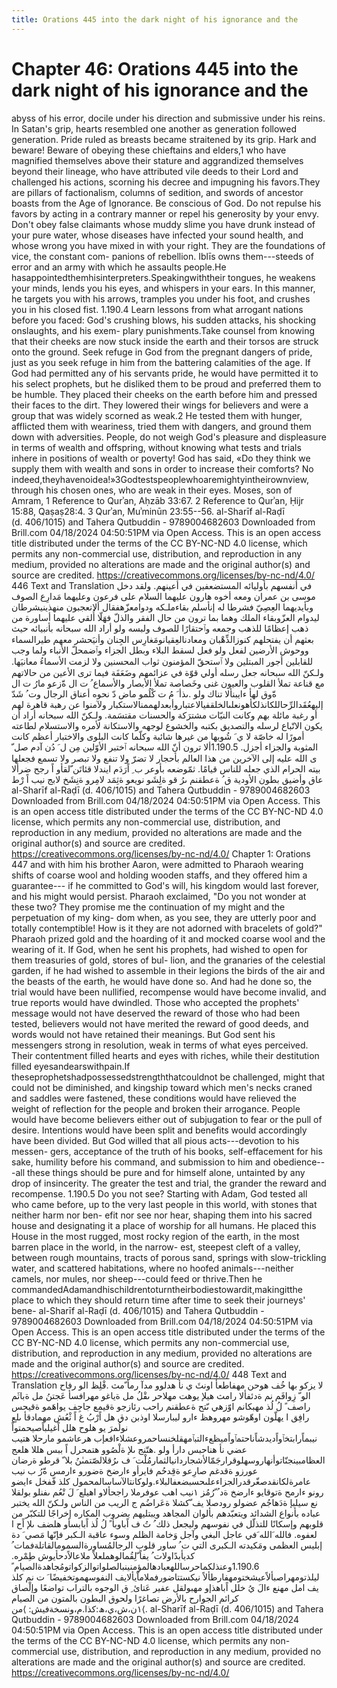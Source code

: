 ```yaml
---
title: Orations 445 into the dark night of his ignorance and the
---
```

# Chapter 46: Orations 445 into the dark night of his ignorance and the
abyss of his error, docile under his direction and submissive under his
reins. In Satan's grip, hearts resembled one another as generation
followed generation. Pride ruled as breasts became straitened by its
grip. Hark and beware! Beware of obeying these chieftains and elders,1
who have magnified themselves above their stature and aggrandized
themselves beyond their lineage, who have attributed vile deeds to their
Lord and challenged his actions, scorning his decree and impugning his
favors.They are pillars of factionalism, columns of sedition, and swords
of ancestor boasts from the Age of Ignorance. Be conscious of God. Do
not repulse his favors by acting in a contrary manner or repel his
generosity by your envy. Don't obey false claimants whose muddy slime
you have drunk instead of your pure water, whose diseases have infected
your sound health, and whose wrong you have mixed in with your right.
They are the foundations of vice, the constant com- panions of
rebellion. Iblīs owns them---steeds of error and an army with which he
assaults people.He hasappointedthemhisinterpreters.Speakingwiththeir
tongues, he weakens your minds, lends you his eyes, and whispers in your
ears. In this manner, he targets you with his arrows, tramples you under
his foot, and crushes you in his closed fist. 1.190.4 Learn lessons from
what arrogant nations before you faced: God's crushing blows, his sudden
attacks, his shocking onslaughts, and his exem- plary punishments.Take
counsel from knowing that their cheeks are now stuck inside the earth
and their torsos are struck onto the ground. Seek refuge in God from the
pregnant dangers of pride, just as you seek refuge in him from the
battering calamities of the age. If God had permitted any of his
servants pride, he would have permitted it to his select prophets, but
he disliked them to be proud and preferred them to be humble. They
placed their cheeks on the earth before him and pressed their faces to
the dirt. They lowered their wings for believers and were a group that
was widely scorned as weak.2 He tested them with hunger, afflicted them
with weariness, tried them with dangers, and ground them down with
adversities. People, do not weigh God's pleasure and displeasure in
terms of wealth and offspring, without knowing what tests and trials
inhere in positions of wealth or poverty! God has said, «Do they think
we supply them with wealth and sons in order to increase their comforts?
No indeed,theyhavenoidea!»3Godtestspeoplewhoaremightyintheirownview,
through his chosen ones, who are weak in their eyes. Moses, son of
Amram, 1 Reference to Qurʾan, Aḥzāb 33:67. 2 Reference to Qurʾan, Ḥijr
15:88, Qaṣaṣ28:4. 3 Qurʾan, Muʾminūn 23:55--56. al-Sharīf al-Raḍī
(d. 406/1015) and Tahera Qutbuddin - 9789004682603 Downloaded from
Brill.com 04/18/2024 04:50:51PM via Open Access. This is an open access
title distributed under the terms of the CC BY-NC-ND 4.0 license, which
permits any non-commercial use, distribution, and reproduction in any
medium, provided no alterations are made and the original author(s) and
source are credited. https://creativecommons.org/licenses/by-nc-nd/4.0/
446 Text and Translation في أنفسهم بأوليائه المستضعفين في أعينهم. ولقد
دخل موسى بن عمران ومعه أخوه هارون عليهما السلام على فرعون وعليهما مَدارِع
الصوف وبأيديهما العِصِيّ فشرطا له إنأسلم بقاءملـكه ودوامعزّهفقال ألاتعجبون
منهذينيشرطان ليدوام العزّوبقاء الملك وهما بما ترون من حال الفقر والذلّ
فهَلّا أُلقي عليهما أساورة من ذهب إعظامًا للذهب وجمعه وٱحتقارًا للصوف ولبسه
ولو أراد الله سبحانه بأنبيائه حيث بعثهم أن يفتحلهم كنوزالذِّهْبان
ومعادنالعِقيانومَغارِس الجِنان وأنيَحشر معهم طيرالسماء ووحوش الأرضين لفعل ولو
فعل لسقط البلاء وبطل الجزاء وٱضمحلّ الأنباء ولما وجب للقابلين أجور
المبتلين ولا ٱستحقّ المؤمنون ثواب المحسنين ولا لزمت الأسماءُ معانيَها.
ولـكنّ الله سبحانه جعل رسله أولي قوّة في عزائمهم وضَعَفَة فيما ترى الأعين من
حالاتهم مع قناعة تملأ القلوب والعيون غنى وخَصاصة تملأ الأبصار والأسماع ُ
ت ال ةّزعو مارُ ت ال ةّوق لهأ ءايبنألا تناك ولو .ىذأ َ مُ ت كْلُمو ماض دّ نحوه
أعناق الرجال وت ُ شَدّ
إليهعُقَدالرِّحاللكانذلكأهونعلىالخلقفيالاعتباروأبعدلهممنالاستكبار ولآمنوا عن
رهبة قاهرة لهم أو رغبة مائلة بهم وكانت النيّات مشترَكة والحسنات مقتسَمة.
ولـكنّ الله سبحانه أراد أن يكون الاتّباع لرسله والتصديق بكتبه والخشوع
لوجهه والاستكانة لأمره والاستسلام لطاعته أمورًا له خاصّة لا ي َ شُوبها من
غيرها شائبة وكلّما كانت البلوى والاختبار أعظم كانت المثوبة والجزاء أجزل.
1.190.5ألا ترون أنّ الله سبحانه ٱختبر الأوّلين مِن ل َ دُن آدم صل ّ ى الله
عليه إلى الآخرين من هذا العالم بأحجار لا تضرّ ولا تنفع ولا تبصر ولا تسمع
فجعلها بيته الحرام الذي جعله للناس قيامًا. ثمّوضعه بأوعر ب ِ اًرَدَم ايندلا
قئاتَن ّلقأو اً رجح ضرألا عاق وأضيق بطون الأودية ق ُ ةعطقنم ىرُ قو ةلِشَو
نويعو ةثِمَد لامِرو ةنِشَخ لابج نيب اً رْط al-Sharīf al-Raḍī (d. 406/1015) and
Tahera Qutbuddin - 9789004682603 Downloaded from Brill.com 04/18/2024
04:50:51PM via Open Access. This is an open access title distributed
under the terms of the CC BY-NC-ND 4.0 license, which permits any
non-commercial use, distribution, and reproduction in any medium,
provided no alterations are made and the original author(s) and source
are credited. https://creativecommons.org/licenses/by-nc-nd/4.0/ Chapter
1: Orations 447 and with him his brother Aaron, were admitted to Pharaoh
wearing shifts of coarse wool and holding wooden staffs, and they
offered him a guarantee--- if he committed to God's will, his kingdom
would last forever, and his might would persist. Pharaoh exclaimed, "Do
you not wonder at these two? They promise me the continuation of my
might and the perpetuation of my king- dom when, as you see, they are
utterly poor and totally contemptible! How is it they are not adorned
with bracelets of gold?" Pharaoh prized gold and the hoarding of it and
mocked coarse wool and the wearing of it. If God, when he sent his
prophets, had wished to open for them treasuries of gold, stores of bul-
lion, and the granaries of the celestial garden, if he had wished to
assemble in their legions the birds of the air and the beasts of the
earth, he would have done so. And had he done so, the trial would have
been nullified, recompense would have become invalid, and true reports
would have dwindled. Those who accepted the prophets' message would not
have deserved the reward of those who had been tested, believers would
not have merited the reward of good deeds, and words would not have
retained their meanings. But God sent his messengers strong in
resolution, weak in terms of what eyes perceived. Their contentment
filled hearts and eyes with riches, while their destitution filled
eyesandearswithpain.If theseprophetshadpossessedstrengththatcouldnot be
challenged, might that could not be diminished, and kingship toward
which men's necks craned and saddles were fastened, these conditions
would have relieved the weight of reflection for the people and broken
their arrogance. People would have become believers either out of
subjugation to fear or the pull of desire. Intentions would have been
split and benefits would accordingly have been divided. But God willed
that all pious acts---devotion to his messen- gers, acceptance of the
truth of his books, self-effacement for his sake, humility before his
command, and submission to him and obedience---all these things should
be pure and for himself alone, untainted by any drop of insincerity. The
greater the test and trial, the grander the reward and recompense.
1.190.5 Do you not see? Starting with Adam, God tested all who came
before, up to the very last people in this world, with stones that
neither harm nor ben- efit nor see nor hear, shaping them into his
sacred house and designating it a place of worship for all humans. He
placed this House in the most rugged, most rocky region of the earth, in
the most barren place in the world, in the narrow- est, steepest cleft
of a valley, between rough mountains, tracts of porous sand, springs
with slow-trickling water, and scattered habitations, where no hoofed
animals---neither camels, nor mules, nor sheep---could feed or
thrive.Then he
commandedAdamandhischildrentoturntheirbodiestowardit,makingitthe place
to which they should return time after time to seek their journeys'
bene- al-Sharīf al-Raḍī (d. 406/1015) and Tahera Qutbuddin -
9789004682603 Downloaded from Brill.com 04/18/2024 04:50:51PM via Open
Access. This is an open access title distributed under the terms of the
CC BY-NC-ND 4.0 license, which permits any non-commercial use,
distribution, and reproduction in any medium, provided no alterations
are made and the original author(s) and source are credited.
https://creativecommons.org/licenses/by-nc-nd/4.0/ 448 Text and
Translation لا يزكو بها خُف هوحن مهفاطعأ اونثَ ي نأ هدلوو مدآ رمأ ّمث .فْلِظ
الو رفاح الو ّ زِوافَم نم ةدئفألا رامث هيلإ يوهت مهلاحر ىقْلُ مل ةياغو
مهرافسأ عَجتنُ مل ةباثَم راصف ً لُ لُذ مهبكانم اوّزهي ىّتح ةعطقنم راحب رئازجو
ةقيمع جاجِف يواهَمو ةقيحس رافِق ا يهلّون اوهّوشو مهروهظ ءارو ليبارسلا اوذبن
دق هل اًرْبُ غ اً ثْعُش مهمادقأ ىلع نولُمرَ يو هلوح هلل اًغيلباًصيحمتواً
نيبماًرابتخٱواًديدشاًناحتمٱواًميظعءالتبٱمهقلخنساحمروعشلاءافعإب هرعاشمو
مارحلا هتيب عضي نأ هناحبس دارأ ولو .هتّنج ىلإ ةلْصُوو هتمحرل اً ببس هللا
هلعج العظامبينجنّاتوأنهاروسهلوقرارجَمّالأشجاردانيالثمارمُلْت َ ف ىرُقلالصّتمىٰنُ
بلا ّ قرطو ةرضان عورزو ةقدغم صارِعو ةقِدحُم فايرأو ءارضخ ةضورو ءارمس ةّرُ ب
نيب عامرةلكانقدصغّرقدرالجزاءعلىحسبضعفالبلاء.ولوكانتالآساسالمحمول كلذ فّفخل
ءايضو رونو ءارمح ةتوقايو ءارضخ ةد ُ ّرُمُز ١نيب اهب عوفرملا راجحألاو اهيلع
َ لَ تْعُم ىفنلو بولقلا نع سيلبإ ةدَهاجُم عضولو رودصلا يف ّكشلا ةعَراضُم ج
الريب من الناس ولـكنّ الله يختبر عباده بأنواع الشدائد ويتعبّدهم بألوان
المجاهد ويبتليهم بضروب المكاره إخراجًا للتكبّر من قلوبهم وإسكانًا للتذلّل في
نفوسهم وليجعل ذلك ُ تُ ف اًباوبأ ً لُ لُذ اًبابسأو هلضف ىلإ اًح ا لعفوه. فالله
َالله َفي عاجل البغي وآجل وَخامة الظلم وسوء عاقبة الـكبر فإنّها مَصي َ دة
إبليس العظمى ومَكيدته الـكبرى التي ت ُ ساور قلوب
الرجالمُساورةالسمومالقاتلةفمات ُ كديأبدًاولات ُ يفاً ّلِقُمالوهملعلاً
ملاعالاًدحأيوش طِمْره.
1.190.6وعنذلكماحرساللهعبادهالمؤمنينبالصلواتوالزكواتومُجاهدةالصيام ً
ليلذتومهراصبألاًعيشختومهفارطألاً نيكستتاضورفملاماّيألايف النفوسهموتخفيضًا َ
ت نم كلذ يف امل مهنع ءالَ يُ خلل اًباهذإو مهبولقل عفير عَتائ ِ ق الوجوه
بالتراب تواضعًا وإلْصاق كرائم الجوارح بالأرض تصاغرًا ولحوق البطون بالمتون
من الصيام ١ن،ش،ي،ھ:كذا.م،ونسخةفيش: ⟩من⟨. al-Sharīf al-Raḍī (d. 406/1015)
and Tahera Qutbuddin - 9789004682603 Downloaded from Brill.com
04/18/2024 04:50:51PM via Open Access. This is an open access title
distributed under the terms of the CC BY-NC-ND 4.0 license, which
permits any non-commercial use, distribution, and reproduction in any
medium, provided no alterations are made and the original author(s) and
source are credited. https://creativecommons.org/licenses/by-nc-nd/4.0/
